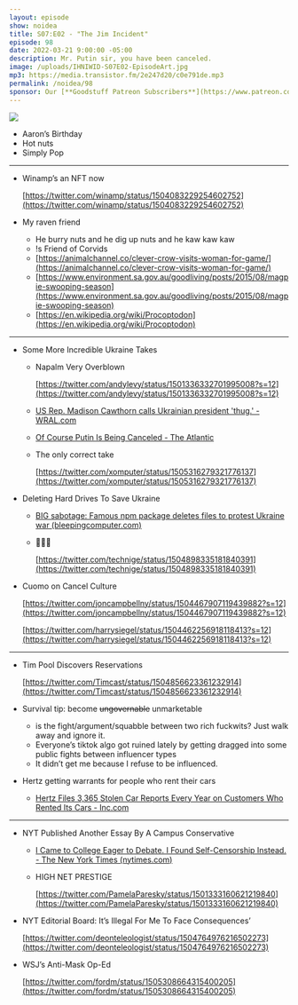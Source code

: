 ```yaml
---
layout: episode
show: noidea
title: S07:E02 - "The Jim Incident"
episode: 98
date: 2022-03-21 9:00:00 -05:00
description: Mr. Putin sir, you have been canceled.
image: /uploads/IHNIWID-S07E02-EpisodeArt.jpg
mp3: https://media.transistor.fm/2e247d20/c0e791de.mp3
permalink: /noidea/98
sponsor: Our [**Goodstuff Patreon Subscribers**](https://www.patreon.com/goodstuff "Goodstuff on Patreon") and listeners just like you! Support your favorite podcasts directly to get access to the discord and more.
---
```


![](/uploads/IHNIWID-S07E02-EpisodeArt.jpg)

- Aaron’s Birthday
- Hot nuts
- Simply Pop

---

- Winamp’s an NFT now
    
    [https://twitter.com/winamp/status/1504083229254602752](https://twitter.com/winamp/status/1504083229254602752)
    
- My raven friend
    - He burry nuts and he dig up nuts and he kaw kaw kaw
    - !s Friend of Corvids
    - [https://animalchannel.co/clever-crow-visits-woman-for-game/](https://animalchannel.co/clever-crow-visits-woman-for-game/)
    - [https://www.environment.sa.gov.au/goodliving/posts/2015/08/magpie-swooping-season](https://www.environment.sa.gov.au/goodliving/posts/2015/08/magpie-swooping-season)
    - [https://en.wikipedia.org/wiki/Procoptodon](https://en.wikipedia.org/wiki/Procoptodon)

---

- Some More Incredible Ukraine Takes
    - Napalm Very Overblown
        
        [https://twitter.com/andylevy/status/1501336332701995008?s=12](https://twitter.com/andylevy/status/1501336332701995008?s=12)
        
    - [US Rep. Madison Cawthorn calls Ukrainian president 'thug.' - WRAL.com](https://www.wral.com/us-rep-madison-cawthorn-calls-zelensky-thug/20180199/)
    - [Of Course Putin Is Being Canceled - The Atlantic](https://www.theatlantic.com/ideas/archive/2022/03/russia-ukraine-war-cancel-putin-culture-war/626978/)
    - The only correct take
        
        [https://twitter.com/xomputer/status/1505316279321776137](https://twitter.com/xomputer/status/1505316279321776137)
        
- Deleting Hard Drives To Save Ukraine
    - [BIG sabotage: Famous npm package deletes files to protest Ukraine war (bleepingcomputer.com)](https://www.bleepingcomputer.com/news/security/big-sabotage-famous-npm-package-deletes-files-to-protest-ukraine-war/)
    - 🥴🥴🥴
        
        [https://twitter.com/technige/status/1504898335181840391](https://twitter.com/technige/status/1504898335181840391)
        
- Cuomo on Cancel Culture
    
    [https://twitter.com/joncampbellny/status/1504467907119439882?s=12](https://twitter.com/joncampbellny/status/1504467907119439882?s=12)
    
    [https://twitter.com/harrysiegel/status/1504462256918118413?s=12](https://twitter.com/harrysiegel/status/1504462256918118413?s=12)
    

---

- Tim Pool Discovers Reservations
    
    [https://twitter.com/Timcast/status/1504856623361232914](https://twitter.com/Timcast/status/1504856623361232914)
    
- Survival tip: become ~~ungovernable~~ unmarketable
    - is the fight/argument/squabble between two rich fuckwits? Just walk away and ignore it.
    - Everyone’s tiktok algo got ruined lately by getting dragged into some public fights between influencer types
    - It didn’t get me because I refuse to be influenced.
- Hertz getting warrants for people who rent their cars
    - [Hertz Files 3,365 Stolen Car Reports Every Year on Customers Who Rented Its Cars - Inc.com](https://www.inc.com/minda-zetlin/hertz-lawsuit-arrests-number-unsealed.html)

---

- NYT Published Another Essay By A Campus Conservative
    - [I Came to College Eager to Debate. I Found Self-Censorship Instead. - The New York Times (nytimes.com)](https://www.nytimes.com/2022/03/07/opinion/campus-speech-cancel-culture.html)
    - HIGH NET PRESTIGE
        
        [https://twitter.com/PamelaParesky/status/1501333160621219840](https://twitter.com/PamelaParesky/status/1501333160621219840)
        
- NYT Editorial Board: It’s Illegal For Me To Face Consequences’
    
    [https://twitter.com/deonteleologist/status/1504764976216502273](https://twitter.com/deonteleologist/status/1504764976216502273)
    
- WSJ’s Anti-Mask Op-Ed
    
    [https://twitter.com/fordm/status/1505308664315400205](https://twitter.com/fordm/status/1505308664315400205)